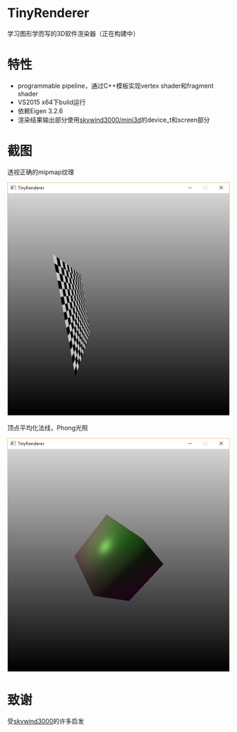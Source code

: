 # TinyRenderer

学习图形学而写的3D软件渲染器（正在构建中）

特性
===
* programmable pipeline，通过C++模板实现vertex shader和fragment shader
* VS2015 x64下build运行
* 依赖Eigen 3.2.6
* 渲染结果输出部分使用[skywind3000/mini3d](https://github.com/skywind3000/mini3d)的device_t和screen部分

截图
===

透视正确的mipmap纹理

![](.//images//mipmap.png)

顶点平均化法线，Phong光照

![](.//images//phong.png)


致谢
===
受[skywind3000](https://github.com/skywind3000)的许多启发

